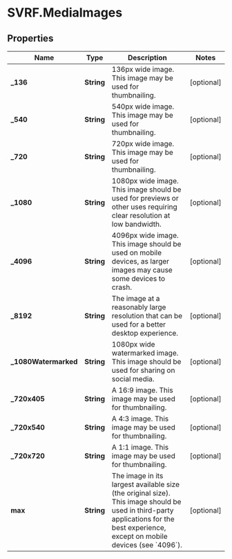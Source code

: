 # SVRF.MediaImages

## Properties
Name | Type | Description | Notes
------------ | ------------- | ------------- | -------------
**_136** | **String** | 136px wide image. This image may be used for thumbnailing. | [optional] 
**_540** | **String** | 540px wide image. This image may be used for thumbnailing. | [optional] 
**_720** | **String** | 720px wide image. This image may be used for thumbnailing. | [optional] 
**_1080** | **String** | 1080px wide image. This image should be used for previews or other uses requiring clear resolution at low bandwidth. | [optional] 
**_4096** | **String** | 4096px wide image. This image should be used on mobile devices, as larger images may cause some devices to crash. | [optional] 
**_8192** | **String** | The image at a reasonably large resolution that can be used for a better desktop experience. | [optional] 
**_1080Watermarked** | **String** | 1080px wide watermarked image. This image should be used for sharing on social media. | [optional] 
**_720x405** | **String** | A 16:9 image. This image may be used for thumbnailing. | [optional] 
**_720x540** | **String** | A 4:3 image. This image may be used for thumbnailing. | [optional] 
**_720x720** | **String** | A 1:1 image. This image may be used for thumbnailing. | [optional] 
**max** | **String** | The image in its largest available size (the original size). This image should be used in third-party applications for the best experience, except on mobile devices (see &#x60;4096&#x60;). | [optional] 


